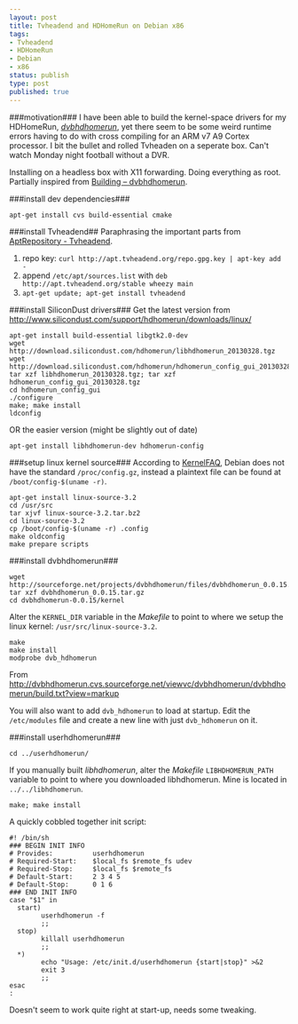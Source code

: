 ```yaml
---
layout: post
title: Tvheadend and HDHomeRun on Debian x86
tags:
- Tvheadend
- HDHomeRun
- Debian
- x86
status: publish
type: post
published: true
---
```

###motivation###
I have been able to build the kernel-space drivers for my HDHomeRun,
_[dvbhdhomerun](http://dvbhdhomerun.cvs.sourceforge.net/)_, yet there seem to
be some weird runtime errors having to do with cross compiling for an
ARM v7 A9 Cortex processor. I bit the bullet and rolled Tvheaden on a seperate
box. Can't watch Monday night football without a DVR.

Installing on a headless box with X11 forwarding. Doing everything as root.
Partially inspired from
[Building – dvbhdhomerun](http://sourceforge.net/apps/trac/dvbhdhomerun/wiki/Building).



###install dev dependencies###

    apt-get install cvs build-essential cmake



###install Tvheadend##
Paraphrasing the important parts from
[AptRepository - Tvheadend](https://tvheadend.org/projects/tvheadend/wiki/AptRepository).

1. repo key: `curl http://apt.tvheadend.org/repo.gpg.key | apt-key add -`
2. append `/etc/apt/sources.list` with `deb http://apt.tvheadend.org/stable wheezy main`
3. `apt-get update; apt-get install tvheadend`



###install SiliconDust drivers###
Get the latest version from
<http://www.silicondust.com/support/hdhomerun/downloads/linux/>

    apt-get install build-essential libgtk2.0-dev
    wget http://download.silicondust.com/hdhomerun/libhdhomerun_20130328.tgz
    wget http://download.silicondust.com/hdhomerun/hdhomerun_config_gui_20130328.tgz
    tar xzf libhdhomerun_20130328.tgz; tar xzf hdhomerun_config_gui_20130328.tgz
    cd hdhomerun_config_gui
    ./configure
    make; make install
    ldconfig

OR the easier version (might be slightly out of date)

    apt-get install libhdhomerun-dev hdhomerun-config



###setup linux kernel source###
According to [KernelFAQ](https://wiki.debian.org/KernelFAQ), Debian does
not have the standard `/proc/config.gz`, instead a plaintext file can be found
at `/boot/config-$(uname -r)`.

    apt-get install linux-source-3.2
    cd /usr/src
    tar xjvf linux-source-3.2.tar.bz2
    cd linux-source-3.2
    cp /boot/config-$(uname -r) .config
    make oldconfig
    make prepare scripts



###install dvbhdhomerun###

    wget http://sourceforge.net/projects/dvbhdhomerun/files/dvbhdhomerun_0.0.15.tar.gz
    tar xzf dvbhdhomerun_0.0.15.tar.gz
    cd dvbhdhomerun-0.0.15/kernel

Alter the `KERNEL_DIR` variable in the _Makefile_ to point to where
we setup the linux kernel: `/usr/src/linux-source-3.2`.

    make
    make install
    modprobe dvb_hdhomerun

From <http://dvbhdhomerun.cvs.sourceforge.net/viewvc/dvbhdhomerun/dvbhdhomerun/build.txt?view=markup>

You will also want to add `dvb_hdhomerun` to load at startup.
Edit the `/etc/modules` file and create a new line with
just `dvb_hdhomerun` on it.



###install userhdhomerun###

    cd ../userhdhomerun/

If you manually built _libhdhomerun_, alter the _Makefile_
`LIBHDHOMERUN_PATH` variable to point to where you downloaded
libhdhomerun. Mine is located in `../../libhdhomerun`.

    make; make install

A quickly cobbled together init script:

    #! /bin/sh
    ### BEGIN INIT INFO
    # Provides:          userhdhomerun
    # Required-Start:    $local_fs $remote_fs udev
    # Required-Stop:     $local_fs $remote_fs
    # Default-Start:     2 3 4 5
    # Default-Stop:      0 1 6
    ### END INIT INFO
    case "$1" in
      start)
            userhdhomerun -f
            ;;
      stop)
            killall userhdhomerun
            ;;
      *)
            echo "Usage: /etc/init.d/userhdhomerun {start|stop}" >&2
            exit 3
            ;;
    esac
    :

Doesn't seem to work quite right at start-up, needs some tweaking.
